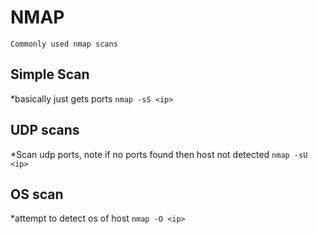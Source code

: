 # NMAP

    Commonly used nmap scans
    
## Simple Scan
*basically just gets ports
``` nmap -sS <ip> ```

## UDP scans
*Scan udp ports, note if no ports found then host not detected
``` nmap -sU <ip> ```

## OS scan
*attempt to detect os of host
``` nmap -O <ip> ```
